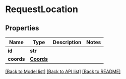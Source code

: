 # RequestLocation

## Properties
Name | Type | Description | Notes
------------ | ------------- | ------------- | -------------
**id** | **str** |  | 
**coords** | [**Coords**](Coords.md) |  | 

[[Back to Model list]](../README.md#documentation-for-models) [[Back to API list]](../README.md#documentation-for-api-endpoints) [[Back to README]](../README.md)


